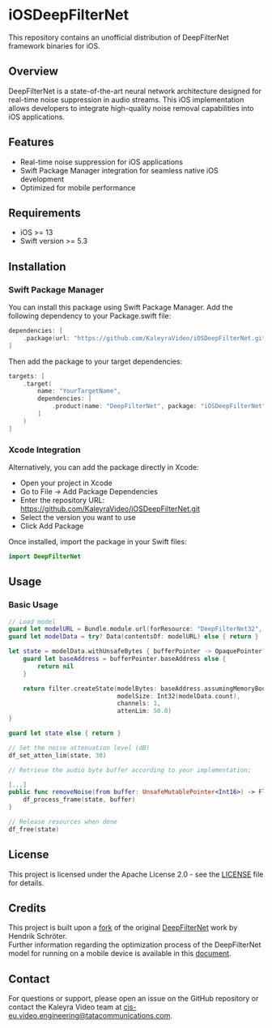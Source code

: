 # iOSDeepFilterNet

This repository contains an unofficial distribution of DeepFilterNet framework binaries for iOS.

## Overview

DeepFilterNet is a state-of-the-art neural network architecture designed for real-time noise suppression in audio streams. This iOS implementation allows developers to integrate high-quality noise removal capabilities into iOS applications.

## Features

- Real-time noise suppression for iOS applications
- Swift Package Manager integration for seamless native iOS development
- Optimized for mobile performance

## Requirements

- iOS >= 13
- Swift version >= 5.3

## Installation

### Swift Package Manager
You can install this package using Swift Package Manager. Add the following dependency to your Package.swift file:
```swift
dependencies: [
    .package(url: "https://github.com/KaleyraVideo/iOSDeepFilterNet.git", branch: "main")
]
```
Then add the package to your target dependencies:
```swift
targets: [
    .target(
        name: "YourTargetName",
        dependencies: [
            .product(name: "DeepFilterNet", package: "iOSDeepFilterNet")
        ]
    )
]
```
### Xcode Integration
Alternatively, you can add the package directly in Xcode:

- Open your project in Xcode
- Go to File → Add Package Dependencies
- Enter the repository URL: https://github.com/KaleyraVideo/iOSDeepFilterNet.git
- Select the version you want to use
- Click Add Package

Once installed, import the package in your Swift files:
```swift
import DeepFilterNet
```

## Usage

### Basic Usage

```swift
// Load model
guard let modelURL = Bundle.module.url(forResource: "DeepFilterNet32", withExtension: "gz") else { return }
guard let modelData = try? Data(contentsOf: modelURL) else { return }

let state = modelData.withUnsafeBytes { bufferPointer -> OpaquePointer? in
    guard let baseAddress = bufferPointer.baseAddress else {
        return nil
    }

    return filter.createState(modelBytes: baseAddress.assumingMemoryBound(to: UInt8.self),
                              modelSize: Int32(modelData.count),
                              channels: 1,
                              attenLim: 50.0)
}

guard let state else { return }

// Set the noise attenuation level (dB)
df_set_atten_lim(state, 30)

// Retrieve the audio byte buffer according to your implementation;

[...]
public func removeNoise(from buffer: UnsafeMutablePointer<Int16>) -> Float {
    df_process_frame(state, buffer)
}

// Release resources when done
df_free(state)
```

## License

This project is licensed under the Apache License 2.0 - see the [LICENSE](LICENSE) file for details.

## Credits

This project is built upon a [fork](https://github.com/KaleyraVideo/DeepFilterNet) of the original [DeepFilterNet](https://github.com/rikorose/DeepFilterNet) work by Hendrik Schröter.<br/>
Further information regarding the optimization process of the DeepFilterNet model for running on a mobile device is available in this [document](https://github.com/KaleyraVideo/DeepFilterNet/blob/main/models/deepfilternet_model_optimization.md).

## Contact

For questions or support, please open an issue on the GitHub repository or contact the Kaleyra Video team at cis-eu.video.engineering@tatacommunications.com.
